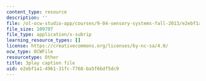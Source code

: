 ```yaml
---
content_type: resource
description: ''
file: /ol-ocw-studio-app/courses/9-04-sensory-systems-fall-2013/e2ebf1a1496131fc7768ba5f6bdf5dc9_PXJvQGDyESc.srt
file_size: 109707
file_type: application/x-subrip
learning_resource_types: []
license: https://creativecommons.org/licenses/by-nc-sa/4.0/
ocw_type: OCWFile
resourcetype: Other
title: 3play caption file
uid: e2ebf1a1-4961-31fc-7768-ba5f6bdf5dc9
---
```

